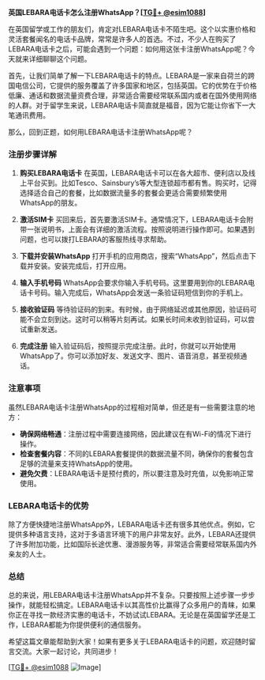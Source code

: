 **英国LEBARA电话卡怎么注册WhatsApp？[[TG💪+ @esim1088](https://t.me/s/esim1088)]**

在英国留学或工作的朋友们，肯定对LEBARA电话卡不陌生吧。这个以实惠价格和灵活套餐闻名的电话卡品牌，常常是许多人的首选。不过，不少人在购买了LEBARA电话卡之后，可能会遇到一个问题：如何用这张卡注册WhatsApp呢？今天就来详细聊聊这个问题。

首先，让我们简单了解一下LEBARA电话卡的特点。LEBARA是一家来自荷兰的跨国电信公司，它提供的服务覆盖了许多国家和地区，包括英国。它的优势在于价格低廉、通话和数据流量资费合理，非常适合需要经常联系国内或者在国外使用网络的人群。对于留学生来说，LEBARA电话卡简直就是福音，因为它能让你省下一大笔通讯费用。

那么，回到正题，如何用LEBARA电话卡注册WhatsApp呢？

### 注册步骤详解

1. **购买LEBARA电话卡**
   在英国，LEBARA电话卡可以在各大超市、便利店以及线上平台买到。比如Tesco、Sainsbury’s等大型连锁超市都有售。购买时，记得选择适合自己的套餐，比如数据流量多的套餐会更适合需要频繁使用WhatsApp的朋友。

2. **激活SIM卡**
   买回来后，首先要激活SIM卡。通常情况下，LEBARA电话卡会附带一张说明书，上面会有详细的激活流程。按照说明进行操作即可。如果遇到问题，也可以拨打LEBARA的客服热线寻求帮助。

3. **下载并安装WhatsApp**
   打开手机的应用商店，搜索“WhatsApp”，然后点击下载并安装。安装完成后，打开应用。

4. **输入手机号码**
   WhatsApp会要求你输入手机号码。这里要用到你的LEBARA电话卡号码。输入完成后，WhatsApp会发送一条验证码短信到你的手机上。

5. **接收验证码**
   等待验证码的到来。有时候，由于网络延迟或其他原因，验证码可能不会立刻到达。这时可以稍等片刻再试。如果长时间未收到验证码，可以尝试重新发送。

6. **完成注册**
   输入验证码后，按照提示完成注册。此时，你就可以开始使用WhatsApp了。你可以添加好友、发送文字、图片、语音消息，甚至视频通话。

### 注意事项

虽然LEBARA电话卡注册WhatsApp的过程相对简单，但还是有一些需要注意的地方：

- **确保网络畅通**：注册过程中需要连接网络，因此建议在有Wi-Fi的情况下进行操作。
- **检查套餐内容**：不同的LEBARA套餐提供的数据流量不同，确保你的套餐包含足够的流量来支持WhatsApp的使用。
- **避免欠费**：LEBARA电话卡是预付费的，所以要注意及时充值，以免影响正常使用。

### LEBARA电话卡的优势

除了方便快捷地注册WhatsApp外，LEBARA电话卡还有很多其他优点。例如，它提供多种语言支持，这对于多语言环境下的用户非常友好。此外，LEBARA还提供了许多附加功能，比如国际长途优惠、漫游服务等，非常适合需要经常联系国内外亲友的人士。

### 总结

总的来说，用LEBARA电话卡注册WhatsApp并不复杂。只要按照上述步骤一步步操作，就能轻松搞定。LEBARA电话卡以其高性价比赢得了众多用户的青睐，如果你正在寻找一款经济实惠的电话卡，不妨试试LEBARA。无论是在英国留学还是工作，LEBARA都能为你提供便利的通信服务。

希望这篇文章能帮助到大家！如果有更多关于LEBARA电话卡的问题，欢迎随时留言交流。大家一起讨论，共同进步！

[[TG💪+ @esim1088](https://t.me/s/esim1088) ![Image](https://i.postimg.cc/4NQfJmqS/Snipaste-2025-05-13-00-14-12.png)]